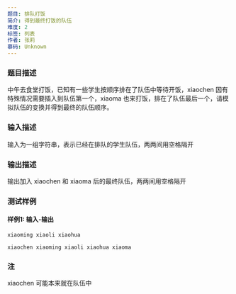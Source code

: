 ```yaml
---
题目: 排队打饭
简介: 得到最终打饭的队伍
难度: 2
标签: 列表
作者: 张莉
慕码: Unknown
---
```


### 题目描述

中午去食堂打饭，已知有一些学生按顺序排在了队伍中等待开饭，xiaochen 因有特殊情况需要插入到队伍第一个，xiaoma 也来打饭，排在了队伍最后一个，请模拟队伍的变换并得到最终的队伍顺序。

### 输入描述

输入为一组字符串，表示已经在排队的学生队伍，两两间用空格隔开

### 输出描述

输出加入 xiaochen 和 xiaoma 后的最终队伍，两两间用空格隔开

### 测试样例

#### 样例1: 输入-输出

```
xiaoming xiaoli xiaohua
```

```
xiaochen xiaoming xiaoli xiaohua xiaoma
```

### 注

xiaochen 可能本来就在队伍中

